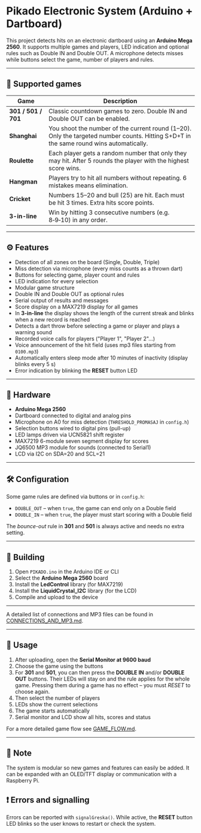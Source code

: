 # Pikado Electronic System (Arduino + Dartboard)

This project detects hits on an electronic dartboard using an **Arduino Mega 2560**. It supports multiple games and players, LED indication and optional rules such as Double IN and Double OUT. A microphone detects misses while buttons select the game, number of players and rules.

---

## 🎯 Supported games

| Game | Description |
|-------------|------|
| **301 / 501 / 701** | Classic countdown games to zero. Double IN and Double OUT can be enabled. |
| **Shanghai** | You shoot the number of the current round (1–20). Only the targeted number counts. Hitting S+D+T in the same round wins automatically. |
| **Roulette** | Each player gets a random number that only they may hit. After 5 rounds the player with the highest score wins. |
| **Hangman** | Players try to hit all numbers without repeating. 6 mistakes means elimination. |
| **Cricket** | Numbers 15–20 and bull (25) are hit. Each must be hit 3 times. Extra hits score points. |
| **3-in-line** | Win by hitting 3 consecutive numbers (e.g. 8‑9‑10) in any order. |

---

## ⚙️ Features

- Detection of all zones on the board (Single, Double, Triple)
- Miss detection via microphone (every miss counts as a thrown dart)
- Buttons for selecting game, player count and rules
- LED indication for every selection
- Modular game structure
- Double IN and Double OUT as optional rules
- Serial output of results and messages
- Score display on a MAX7219 display for all games
- In **3-in-line** the display shows the length of the current streak and blinks when a new record is reached
- Detects a dart throw before selecting a game or player and plays a warning sound
- Recorded voice calls for players ("Player 1", "Player 2"...)
- Voice announcement of the hit field (uses mp3 files starting from `0100.mp3`)
- Automatically enters sleep mode after 10 minutes of inactivity (display blinks every 5 s)
- Error indication by blinking the **RESET** button LED

---

## 🧰 Hardware

- **Arduino Mega 2560**
- Dartboard connected to digital and analog pins
- Microphone on A0 for miss detection (`THRESHOLD_PROMASAJ` in `config.h`)
- Selection buttons wired to digital pins (pull-up)
- LED lamps driven via UCN5821 shift register
- MAX7219 6-module seven segment display for scores
- JQ6500 MP3 module for sounds (connected to Serial1)
- LCD via I2C on SDA=20 and SCL=21

---

## 🛠️ Configuration

Some game rules are defined via buttons or in `config.h`:

- `DOUBLE_OUT` – when `true`, the game can end only on a Double field
- `DOUBLE_IN` – when `true`, the player must start scoring with a Double field

The *bounce-out* rule in **301** and **501** is always active and needs no extra setting.

---

## 🔧 Building

1. Open `PIKADO.ino` in the Arduino IDE or CLI
2. Select the **Arduino Mega 2560** board
3. Install the **LedControl** library (for MAX7219)
4. Install the **LiquidCrystal_I2C** library (for the LCD)
5. Compile and upload to the device

---
A detailed list of connections and MP3 files can be found in [CONNECTIONS_AND_MP3.md](docs/CONNECTIONS_AND_MP3.md).

---

## 🧪 Usage

1. After uploading, open the **Serial Monitor at 9600 baud**
2. Choose the game using the buttons
3. For **301** and **501**, you can then press the **DOUBLE IN** and/or **DOUBLE OUT** buttons. Their LEDs will stay on and the rule applies for the whole game. Pressing them during a game has no effect – you must *RESET* to choose again.
4. Then select the number of players
5. LEDs show the current selections
6. The game starts automatically
7. Serial monitor and LCD show all hits, scores and status

For a more detailed game flow see [GAME_FLOW.md](docs/GAME_FLOW.md).

---

## 📌 Note

The system is modular so new games and features can easily be added. It can be expanded with an OLED/TFT display or communication with a Raspberry Pi.

## ❗ Errors and signalling

Errors can be reported with `signalGreska()`. While active, the **RESET** button LED blinks so the user knows to restart or check the system.
